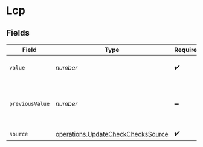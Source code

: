 # Lcp


## Fields

| Field                                                                                    | Type                                                                                     | Required                                                                                 | Description                                                                              | Example                                                                                  |
| ---------------------------------------------------------------------------------------- | ---------------------------------------------------------------------------------------- | ---------------------------------------------------------------------------------------- | ---------------------------------------------------------------------------------------- | ---------------------------------------------------------------------------------------- |
| `value`                                                                                  | *number*                                                                                 | :heavy_check_mark:                                                                       | Largest Contentful Paint value                                                           | 1200                                                                                     |
| `previousValue`                                                                          | *number*                                                                                 | :heavy_minus_sign:                                                                       | Previous Largest Contentful Paint value to display a delta                               | 1000                                                                                     |
| `source`                                                                                 | [operations.UpdateCheckChecksSource](../../models/operations/updatecheckcheckssource.md) | :heavy_check_mark:                                                                       | N/A                                                                                      |                                                                                          |